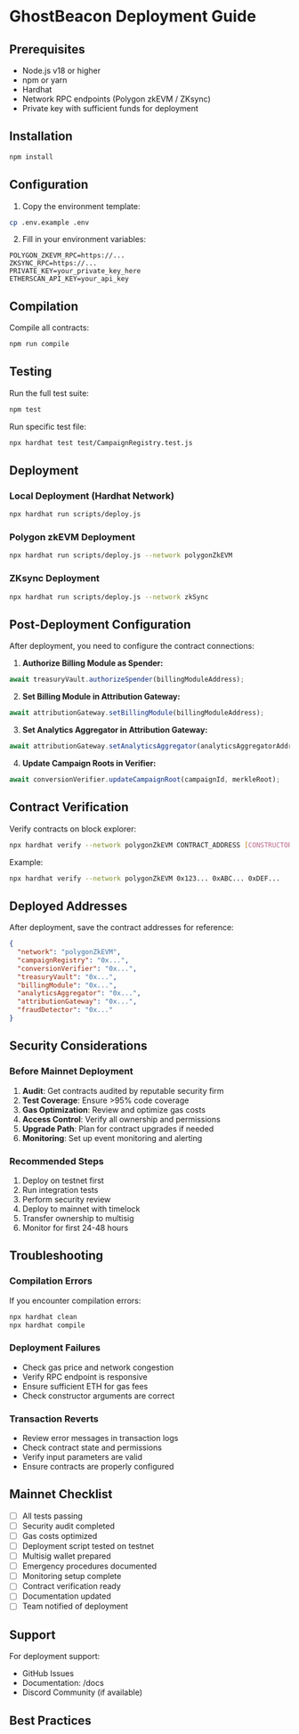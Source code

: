 # GhostBeacon Deployment Guide

## Prerequisites

- Node.js v18 or higher
- npm or yarn
- Hardhat
- Network RPC endpoints (Polygon zkEVM / ZKsync)
- Private key with sufficient funds for deployment

## Installation

```bash
npm install
```

## Configuration

1. Copy the environment template:
```bash
cp .env.example .env
```

2. Fill in your environment variables:
```env
POLYGON_ZKEVM_RPC=https://...
ZKSYNC_RPC=https://...
PRIVATE_KEY=your_private_key_here
ETHERSCAN_API_KEY=your_api_key
```

## Compilation

Compile all contracts:
```bash
npm run compile
```

## Testing

Run the full test suite:
```bash
npm test
```

Run specific test file:
```bash
npx hardhat test test/CampaignRegistry.test.js
```

## Deployment

### Local Deployment (Hardhat Network)

```bash
npx hardhat run scripts/deploy.js
```

### Polygon zkEVM Deployment

```bash
npx hardhat run scripts/deploy.js --network polygonZkEVM
```

### ZKsync Deployment

```bash
npx hardhat run scripts/deploy.js --network zkSync
```

## Post-Deployment Configuration

After deployment, you need to configure the contract connections:

1. **Authorize Billing Module as Spender:**
```javascript
await treasuryVault.authorizeSpender(billingModuleAddress);
```

2. **Set Billing Module in Attribution Gateway:**
```javascript
await attributionGateway.setBillingModule(billingModuleAddress);
```

3. **Set Analytics Aggregator in Attribution Gateway:**
```javascript
await attributionGateway.setAnalyticsAggregator(analyticsAggregatorAddress);
```

4. **Update Campaign Roots in Verifier:**
```javascript
await conversionVerifier.updateCampaignRoot(campaignId, merkleRoot);
```

## Contract Verification

Verify contracts on block explorer:

```bash
npx hardhat verify --network polygonZkEVM CONTRACT_ADDRESS [CONSTRUCTOR_ARGS]
```

Example:
```bash
npx hardhat verify --network polygonZkEVM 0x123... 0xABC... 0xDEF...
```

## Deployed Addresses

After deployment, save the contract addresses for reference:

```json
{
  "network": "polygonZkEVM",
  "campaignRegistry": "0x...",
  "conversionVerifier": "0x...",
  "treasuryVault": "0x...",
  "billingModule": "0x...",
  "analyticsAggregator": "0x...",
  "attributionGateway": "0x...",
  "fraudDetector": "0x..."
}
```

## Security Considerations

### Before Mainnet Deployment

1. **Audit**: Get contracts audited by reputable security firm
2. **Test Coverage**: Ensure >95% code coverage
3. **Gas Optimization**: Review and optimize gas costs
4. **Access Control**: Verify all ownership and permissions
5. **Upgrade Path**: Plan for contract upgrades if needed
6. **Monitoring**: Set up event monitoring and alerting

### Recommended Steps

1. Deploy on testnet first
2. Run integration tests
3. Perform security review
4. Deploy to mainnet with timelock
5. Transfer ownership to multisig
6. Monitor for first 24-48 hours

## Troubleshooting

### Compilation Errors

If you encounter compilation errors:
```bash
npx hardhat clean
npx hardhat compile
```

### Deployment Failures

- Check gas price and network congestion
- Verify RPC endpoint is responsive
- Ensure sufficient ETH for gas fees
- Check constructor arguments are correct

### Transaction Reverts

- Review error messages in transaction logs
- Check contract state and permissions
- Verify input parameters are valid
- Ensure contracts are properly configured

## Mainnet Checklist

- [ ] All tests passing
- [ ] Security audit completed
- [ ] Gas costs optimized
- [ ] Deployment script tested on testnet
- [ ] Multisig wallet prepared
- [ ] Emergency procedures documented
- [ ] Monitoring setup complete
- [ ] Contract verification ready
- [ ] Documentation updated
- [ ] Team notified of deployment

## Support

For deployment support:
- GitHub Issues
- Documentation: /docs
- Discord Community (if available)

## Best Practices
